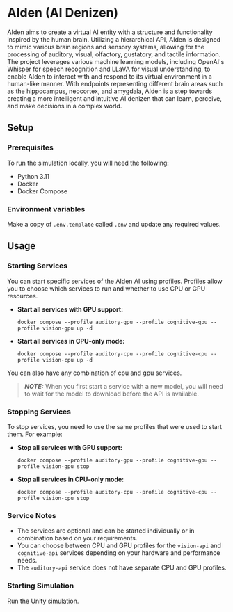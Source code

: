 # AIden (AI Denizen)

AIden aims to create a virtual AI entity with a structure and functionality inspired by the human brain. Utilizing a hierarchical API, AIden is designed to mimic various brain regions and sensory systems, allowing for the processing of auditory, visual, olfactory, gustatory, and tactile information. The project leverages various machine learning models, including OpenAI's Whisper for speech recognition and LLaVA for visual understanding, to enable AIden to interact with and respond to its virtual environment in a human-like manner. With endpoints representing different brain areas such as the hippocampus, neocortex, and amygdala, AIden is a step towards creating a more intelligent and intuitive AI denizen that can learn, perceive, and make decisions in a complex world.

## Setup

### Prerequisites

To run the simulation locally, you will need the following:

* Python 3.11
* Docker
* Docker Compose

### Environment variables

Make a copy of `.env.template` called `.env` and update any required values.

## Usage

### Starting Services

You can start specific services of the AIden AI using profiles. Profiles allow you to choose which services to run and whether to use CPU or GPU resources.

- **Start all services with GPU support:**
  ```shell
  docker compose --profile auditory-gpu --profile cognitive-gpu --profile vision-gpu up -d
  ```

- **Start all services in CPU-only mode:**
  ```shell
  docker compose --profile auditory-cpu --profile cognitive-cpu --profile vision-cpu up -d
  ```

You can also have any combination of cpu and gpu services.

> **_NOTE:_**  When you first start a service with a new model,
you will need to wait for the model to download before the API
is available.

### Stopping Services

To stop services, you need to use the same profiles that were used to start them. For example:

- **Stop all services with GPU support:**
  ```shell
  docker compose --profile auditory-gpu --profile cognitive-gpu --profile vision-gpu stop
  ```

- **Stop all services in CPU-only mode:**
  ```shell
  docker compose --profile auditory-cpu --profile cognitive-cpu --profile vision-cpu stop
  ```

### Service Notes

- The services are optional and can be started individually or in combination based on your requirements.
- You can choose between CPU and GPU profiles for the `vision-api` and `cognitive-api` services depending on your hardware and performance needs.
- The `auditory-api` service does not have separate CPU and GPU profiles.

### Starting Simulation

Run the Unity simulation.
